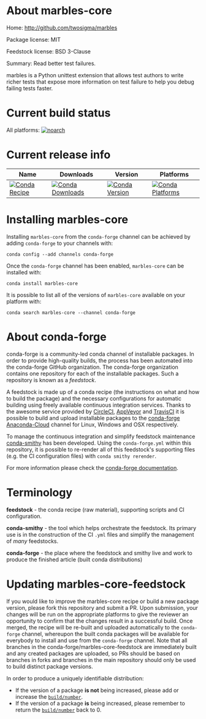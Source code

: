 About marbles-core
==================

Home: http://github.com/twosigma/marbles

Package license: MIT

Feedstock license: BSD 3-Clause

Summary: Read better test failures.

marbles is a Python unittest extension that allows test authors to write
richer tests that expose more information on test failure to help you
debug failing tests faster.


Current build status
====================

All platforms:
[![noarch](https://img.shields.io/circleci/project/github/conda-forge/marbles-core-feedstock/master.svg?label=noarch)](https://circleci.com/gh/conda-forge/marbles-core-feedstock)

Current release info
====================

| Name | Downloads | Version | Platforms |
| --- | --- | --- | --- |
| [![Conda Recipe](https://img.shields.io/badge/recipe-marbles--core-green.svg)](https://anaconda.org/conda-forge/marbles-core) | [![Conda Downloads](https://img.shields.io/conda/dn/conda-forge/marbles-core.svg)](https://anaconda.org/conda-forge/marbles-core) | [![Conda Version](https://img.shields.io/conda/vn/conda-forge/marbles-core.svg)](https://anaconda.org/conda-forge/marbles-core) | [![Conda Platforms](https://img.shields.io/conda/pn/conda-forge/marbles-core.svg)](https://anaconda.org/conda-forge/marbles-core) |

Installing marbles-core
=======================

Installing `marbles-core` from the `conda-forge` channel can be achieved by adding `conda-forge` to your channels with:

```
conda config --add channels conda-forge
```

Once the `conda-forge` channel has been enabled, `marbles-core` can be installed with:

```
conda install marbles-core
```

It is possible to list all of the versions of `marbles-core` available on your platform with:

```
conda search marbles-core --channel conda-forge
```


About conda-forge
=================

conda-forge is a community-led conda channel of installable packages.
In order to provide high-quality builds, the process has been automated into the
conda-forge GitHub organization. The conda-forge organization contains one repository
for each of the installable packages. Such a repository is known as a *feedstock*.

A feedstock is made up of a conda recipe (the instructions on what and how to build
the package) and the necessary configurations for automatic building using freely
available continuous integration services. Thanks to the awesome service provided by
[CircleCI](https://circleci.com/), [AppVeyor](http://www.appveyor.com/)
and [TravisCI](https://travis-ci.org/) it is possible to build and upload installable
packages to the [conda-forge](https://anaconda.org/conda-forge)
[Anaconda-Cloud](http://docs.anaconda.org/) channel for Linux, Windows and OSX respectively.

To manage the continuous integration and simplify feedstock maintenance
[conda-smithy](http://github.com/conda-forge/conda-smithy) has been developed.
Using the ``conda-forge.yml`` within this repository, it is possible to re-render all of
this feedstock's supporting files (e.g. the CI configuration files) with ``conda smithy rerender``.

For more information please check the [conda-forge documentation](https://conda-forge.org/docs/).

Terminology
===========

**feedstock** - the conda recipe (raw material), supporting scripts and CI configuration.

**conda-smithy** - the tool which helps orchestrate the feedstock.
                   Its primary use is in the construction of the CI ``.yml`` files
                   and simplify the management of *many* feedstocks.

**conda-forge** - the place where the feedstock and smithy live and work to
                  produce the finished article (built conda distributions)


Updating marbles-core-feedstock
===============================

If you would like to improve the marbles-core recipe or build a new
package version, please fork this repository and submit a PR. Upon submission,
your changes will be run on the appropriate platforms to give the reviewer an
opportunity to confirm that the changes result in a successful build. Once
merged, the recipe will be re-built and uploaded automatically to the
`conda-forge` channel, whereupon the built conda packages will be available for
everybody to install and use from the `conda-forge` channel.
Note that all branches in the conda-forge/marbles-core-feedstock are
immediately built and any created packages are uploaded, so PRs should be based
on branches in forks and branches in the main repository should only be used to
build distinct package versions.

In order to produce a uniquely identifiable distribution:
 * If the version of a package **is not** being increased, please add or increase
   the [``build/number``](http://conda.pydata.org/docs/building/meta-yaml.html#build-number-and-string).
 * If the version of a package **is** being increased, please remember to return
   the [``build/number``](http://conda.pydata.org/docs/building/meta-yaml.html#build-number-and-string)
   back to 0.